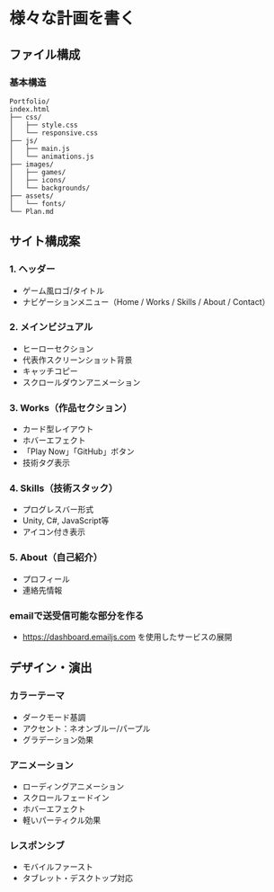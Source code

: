 # 様々な計画を書く

## ファイル構成

### 基本構造
```
Portfolio/
index.html
├── css/
│   ├── style.css
│   └── responsive.css
├── js/
│   ├── main.js
│   └── animations.js
├── images/
│   ├── games/
│   ├── icons/
│   └── backgrounds/
├── assets/
│   └── fonts/
└── Plan.md
```

## サイト構成案

### 1. ヘッダー
- ゲーム風ロゴ/タイトル
- ナビゲーションメニュー（Home / Works / Skills / About / Contact）

### 2. メインビジュアル
- ヒーローセクション
- 代表作スクリーンショット背景
- キャッチコピー
- スクロールダウンアニメーション

### 3. Works（作品セクション）
- カード型レイアウト
- ホバーエフェクト
- 「Play Now」「GitHub」ボタン
- 技術タグ表示

### 4. Skills（技術スタック）
- プログレスバー形式
- Unity, C#, JavaScript等
- アイコン付き表示

### 5. About（自己紹介）
- プロフィール
- 連絡先情報

### emailで送受信可能な部分を作る
- https://dashboard.emailjs.com を使用したサービスの展開

## デザイン・演出

### カラーテーマ
- ダークモード基調
- アクセント：ネオンブルー/パープル
- グラデーション効果

### アニメーション
- ローディングアニメーション
- スクロールフェードイン
- ホバーエフェクト
- 軽いパーティクル効果

### レスポンシブ
- モバイルファースト
- タブレット・デスクトップ対応